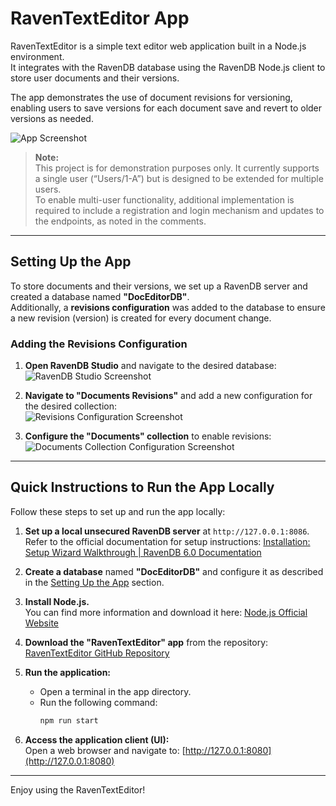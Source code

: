 # RavenTextEditor App

RavenTextEditor is a simple text editor web application built in a Node.js environment.  
It integrates with the RavenDB database using the RavenDB Node.js client to store user documents and their versions.  

The app demonstrates the use of document revisions for versioning, enabling users to save versions for each document save and revert to older versions as needed.

![App Screenshot](https://github.com/user-attachments/assets/61f03b4d-7fdd-4ed9-bb19-c06819623015)

> **Note:**  
> This project is for demonstration purposes only. It currently supports a single user (“Users/1-A”) but is designed to be extended for multiple users.  
> To enable multi-user functionality, additional implementation is required to include a registration and login mechanism and updates to the endpoints, as noted in the comments.

---

## Setting Up the App

To store documents and their versions, we set up a RavenDB server and created a database named **"DocEditorDB"**.  
Additionally, a **revisions configuration** was added to the database to ensure a new revision (version) is created for every document change.

### Adding the Revisions Configuration

1. **Open RavenDB Studio** and navigate to the desired database:<br>
   ![RavenDB Studio Screenshot](https://github.com/user-attachments/assets/7c8355cc-029f-4ed1-b8e9-181fd5477ad3)

2. **Navigate to "Documents Revisions"** and add a new configuration for the desired collection:<br>
   ![Revisions Configuration Screenshot](https://github.com/user-attachments/assets/06b4b762-ed44-471f-8319-07c9b9276833)

3. **Configure the "Documents" collection** to enable revisions:<br>
   ![Documents Collection Configuration Screenshot](https://github.com/user-attachments/assets/2ace65f8-28dc-4124-9177-ee337f999b12)

---

## Quick Instructions to Run the App Locally

Follow these steps to set up and run the app locally:

1. **Set up a local unsecured RavenDB server** at `http://127.0.0.1:8086`.  
   Refer to the official documentation for setup instructions: 
   [Installation: Setup Wizard Walkthrough | RavenDB 6.0 Documentation](https://ravendb.net/docs/article-page/6.0/csharp/start/installation/setup-wizard-walkthrough)

2. **Create a database** named **"DocEditorDB"** and configure it as described in the [Setting Up the App](#setting-up-the-app) section.

3. **Install Node.js.**  
   You can find more information and download it here: [Node.js Official Website](https://nodejs.org)

4. **Download the "RavenTextEditor" app** from the repository:  
   [RavenTextEditor GitHub Repository](https://github.com/shaharhikri/RavenTextEditor)

5. **Run the application:**  
   - Open a terminal in the app directory.  
   - Run the following command:
     ```bash
     npm run start
     ```

6. **Access the application client (UI):**  
   Open a web browser and navigate to: [http://127.0.0.1:8080](http://127.0.0.1:8080)

---

Enjoy using the RavenTextEditor!
